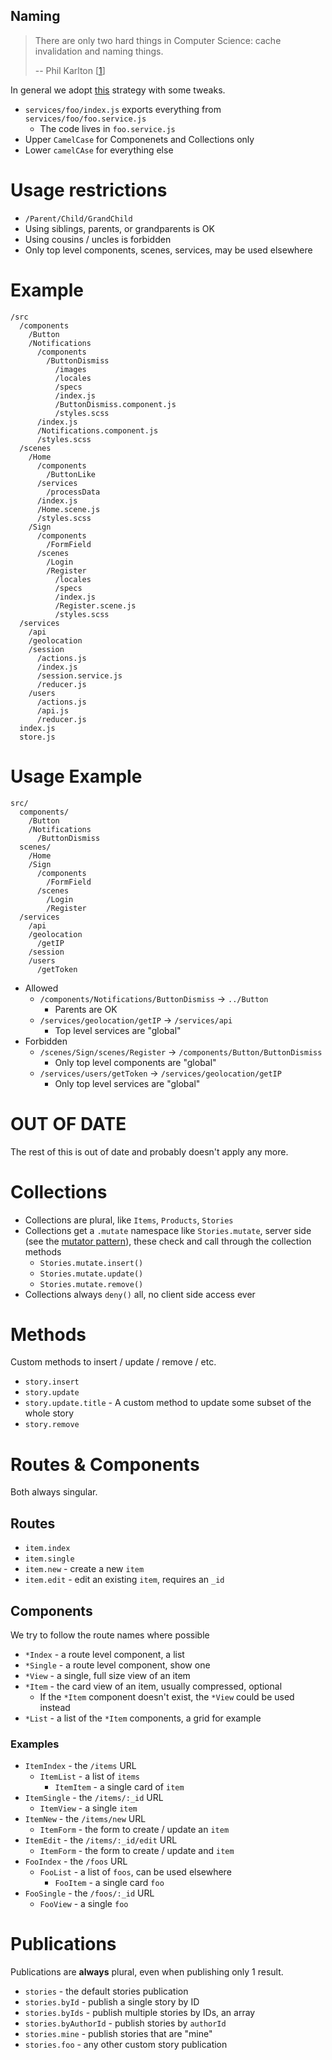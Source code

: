 Naming
---

> There are only two hard things in Computer Science: cache invalidation and naming things.
>
> -- Phil Karlton [[1](https://martinfowler.com/bliki/TwoHardThings.html)]

In general we adopt [this](https://medium.com/@alexmngn/how-to-better-organize-your-react-applications-2fd3ea1920f1) strategy with some tweaks.

* `services/foo/index.js` exports everything from `services/foo/foo.service.js`
  - The code lives in `foo.service.js`
* Upper `CamelCase` for Componenets and Collections only
* Lower `camelCAse` for everything else

# Usage restrictions

* `/Parent/Child/GrandChild`
* Using siblings, parents, or grandparents is OK
* Using cousins / uncles is forbidden
* Only top level components, scenes, services, may be used elsewhere

# Example

    /src
      /components 
        /Button 
        /Notifications
          /components
            /ButtonDismiss  
              /images
              /locales
              /specs 
              /index.js
              /ButtonDismiss.component.js
              /styles.scss
          /index.js
          /Notifications.component.js
          /styles.scss
      /scenes
        /Home 
          /components 
            /ButtonLike
          /services
            /processData
          /index.js
          /Home.scene.js
          /styles.scss
        /Sign 
          /components 
            /FormField
          /scenes
            /Login
            /Register 
              /locales
              /specs
              /index.js
              /Register.scene.js
              /styles.scss
      /services
        /api
        /geolocation
        /session
          /actions.js
          /index.js
          /session.service.js
          /reducer.js
        /users
          /actions.js
          /api.js
          /reducer.js
      index.js
      store.js

# Usage Example

    src/
      components/
        /Button
        /Notifications
          /ButtonDismiss
      scenes/
        /Home
        /Sign
          /components
            /FormField
          /scenes
            /Login
            /Register
      /services
        /api
        /geolocation
          /getIP
        /session
        /users
          /getToken

* Allowed
  - `/components/Notifications/ButtonDismiss` -> `../Button`
    - Parents are OK
  - `/services/geolocation/getIP` -> `/services/api`
    - Top level services are "global"
* Forbidden
  - `/scenes/Sign/scenes/Register` -> `/components/Button/ButtonDismiss` 
    - Only top level components are "global"
  - `/services/users/getToken` -> `/services/geolocation/getIP`
    - Only top level services are "global"

# OUT OF DATE

The rest of this is out of date and probably doesn't apply any more.

# Collections

* Collections are plural, like `Items`, `Products`, `Stories`
* Collections get a `.mutate` namespace like `Stories.mutate`, server side (see the [mutator pattern](https://dweldon.silvrback.com/methods)), these check and call through the collection methods
  - `Stories.mutate.insert()`
  - `Stories.mutate.update()`
  - `Stories.mutate.remove()`
* Collections always `deny()` all, no client side access ever

# Methods

Custom methods to insert / update / remove / etc.

* `story.insert`
* `story.update`
* `story.update.title` - A custom method to update some subset of the whole story
* `story.remove`

# Routes & Components

Both always singular.

## Routes

* `item.index` 
* `item.single`
* `item.new` - create a new `item`
* `item.edit` - edit an existing `item`, requires an `_id`

## Components

We try to follow the route names where possible

* `*Index` - a route level component, a list
* `*Single` - a route level component, show one
* `*View` - a single, full size view of an item
* `*Item` - the card view of an item, usually compressed, optional
  - If the `*Item` component doesn't exist, the `*View` could be used instead
* `*List` - a list of the `*Item` components, a grid for example

### Examples

* `ItemIndex` - the `/items` URL
  - `ItemList` - a list of `items`
    - `ItemItem` - a single card of `item`
* `ItemSingle` - the `/items/:_id` URL
  - `ItemView` - a single `item`
* `ItemNew` - the `/items/new` URL
  - `ItemForm` - the form to create / update an `item`
* `ItemEdit` - the `/items/:_id/edit` URL
  - `ItemForm` - the form to create / update and `item`
* `FooIndex` - the `/foos` URL
  - `FooList` - a list of `foos`, can be used elsewhere
    - `FooItem` - a single card `foo`
* `FooSingle` - the `/foos/:_id` URL
  - `FooView` - a single `foo`

# Publications

Publications are **always** plural, even when publishing only 1 result.

* `stories` - the default stories publication
* `stories.byId` - publish a single story by ID
* `stories.byIds` - publish multiple stories by IDs, an array
* `stories.byAuthorId` - publish stories by `authorId`
* `stories.mine` - publish stories that are "mine"
* `stories.foo` - any other custom story publication
